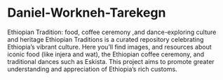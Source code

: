# Daniel-Workneh-Tarekegn
Ethiopian Tradition: food, coffee ceremony ,and dance-exploring culture and heritage
Ethiopian Traditions is a curated repository celebrating Ethiopia’s vibrant culture. Here you’ll find  images, and resources about iconic food (like injera and wat), the Ethiopian coffee ceremony, and traditional dances such as Eskista. This project aims to promote greater understanding and appreciation of Ethiopia’s rich customs.

